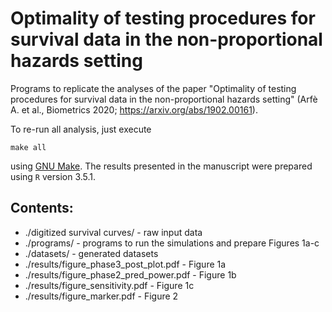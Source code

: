 # Optimality of testing procedures for survival data in the non-proportional hazards setting
Programs to replicate the analyses of the paper "Optimality of testing procedures for survival data in the non-proportional hazards setting" (Arfè A. et al., Biometrics 2020; https://arxiv.org/abs/1902.00161).

To re-run all analysis, just execute 
```
make all
```
using [GNU Make](https://www.gnu.org/software/make/). The results presented in the manuscript were prepared using `R` version 3.5.1.

Contents:
---------

* ./digitized survival curves/ - raw input data
* ./programs/ - programs to run the simulations and prepare Figures 1a-c
* ./datasets/ - generated datasets
* ./results/figure_phase3_post_plot.pdf - Figure 1a
* ./results/figure_phase2_pred_power.pdf - Figure 1b
* ./results/figure_sensitivity.pdf - Figure 1c
* ./results/figure_marker.pdf - Figure 2
